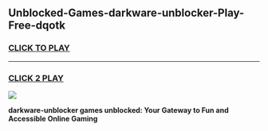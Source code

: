 
## Unblocked-Games-darkware-unblocker-Play-Free-dqotk
<h3>
<a href="https://premium76.site?title=darkware-unblocker&ref=12A">CLICK TO PLAY</a></h3>
<hr>

<h3>
<a href="https://premium76.site?title=darkware-unblocker&ref=12A">CLICK 2 PLAY</a>
  
</h3>

<a href="https://premium76.site?title=darkware-unblocker&ref=12A"><img src="https://clearcache.store/games.png"></a>


**darkware-unblocker games unblocked: Your Gateway to Fun and Accessible Online Gaming**
